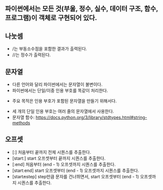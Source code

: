 ## 파이썬에서는 모든 것(부울, 정수, 실수, 데이터 구조, 함수, 프로그램)이 객체로 구현되어 있다.

## 나눗셈
- /는 부동소수점을 포함한 결과가 출력된다.
- //는 정수가 출력된다.

## 문자열
- 다른 언어와 달리 파이썬에서는 문자열이 불변이다.
- 파이썬에서는 단일/이중 인용 부호를 똑같이 처리한다.
* 주요 목적은 인용 부호가 포함된 문자열을 만들기 위해서다.
- 세 개의 단일 인용 부호는 여러 줄의 문자열에서 사용한다.
- 문자열 함수: https://docs.python.org/3/library/stdtypes.html#string-methods

## 오프셋
- [:] 처음부터 끝까지 전체 시퀀스를 추출한다.
- [start:] start 오프셋부터 끝까지 시퀀스를 추출한다.
- [:end] 처음부터 (end - 1) 오프셋까지 시퀀스를 추출한다.
- [start:end] start 오프셋부터 (end - 1) 오프셋까지 시퀀스를 추출한다.
- [start:end:step] step만큼 문자를 건너뛰면서, start 오프셋부터 (end - 1) 오프셋까지 시퀀스를 추출한다.
